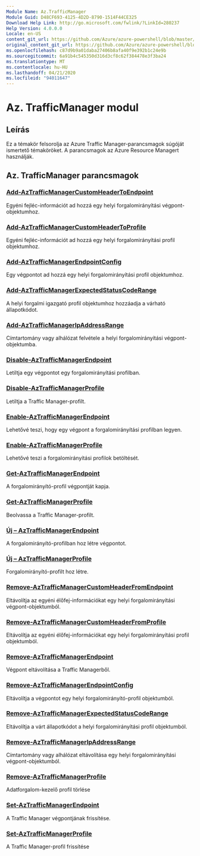 ```yaml
---
Module Name: Az.TrafficManager
Module Guid: D48CF693-4125-4D2D-8790-1514F44CE325
Download Help Link: http://go.microsoft.com/fwlink/?LinkId=280237
Help Version: 4.0.0.0
Locale: en-US
content_git_url: https://github.com/Azure/azure-powershell/blob/master/src/TrafficManager/TrafficManager/help/Az.TrafficManager.md
original_content_git_url: https://github.com/Azure/azure-powershell/blob/master/src/TrafficManager/TrafficManager/help/Az.TrafficManager.md
ms.openlocfilehash: c87d9b9a01daba27406b8afa40f9e392b1c24e9b
ms.sourcegitcommit: 6a91b4c545350d316d3cf8c62f384478e3f3ba24
ms.translationtype: MT
ms.contentlocale: hu-HU
ms.lasthandoff: 04/21/2020
ms.locfileid: "94011647"
---
```

# Az. TrafficManager modul
## Leírás
Ez a témakör felsorolja az Azure Traffic Manager-parancsmagok súgóját ismertető témaköröket. A parancsmagok az Azure Resource Managert használják.

## Az. TrafficManager parancsmagok
### [Add-AzTrafficManagerCustomHeaderToEndpoint](Add-AzTrafficManagerCustomHeaderToEndpoint.md)
Egyéni fejléc-információt ad hozzá egy helyi forgalomirányítási végpont-objektumhoz.

### [Add-AzTrafficManagerCustomHeaderToProfile](Add-AzTrafficManagerCustomHeaderToProfile.md)
Egyéni fejléc-információt ad hozzá egy helyi forgalomirányítási profil objektumhoz.

### [Add-AzTrafficManagerEndpointConfig](Add-AzTrafficManagerEndpointConfig.md)
Egy végpontot ad hozzá egy helyi forgalomirányítási profil objektumhoz.

### [Add-AzTrafficManagerExpectedStatusCodeRange](Add-AzTrafficManagerExpectedStatusCodeRange.md)
A helyi forgalmi igazgató profil objektumhoz hozzáadja a várható állapotkódot.

### [Add-AzTrafficManagerIpAddressRange](Add-AzTrafficManagerIpAddressRange.md)
Címtartomány vagy alhálózat felvétele a helyi forgalomirányítási végpont-objektumba.

### [Disable-AzTrafficManagerEndpoint](Disable-AzTrafficManagerEndpoint.md)
Letiltja egy végpontot egy forgalomirányítási profilban.

### [Disable-AzTrafficManagerProfile](Disable-AzTrafficManagerProfile.md)
Letiltja a Traffic Manager-profilt.

### [Enable-AzTrafficManagerEndpoint](Enable-AzTrafficManagerEndpoint.md)
Lehetővé teszi, hogy egy végpont a forgalomirányítási profilban legyen.

### [Enable-AzTrafficManagerProfile](Enable-AzTrafficManagerProfile.md)
Lehetővé teszi a forgalomirányítási profilok betöltését.

### [Get-AzTrafficManagerEndpoint](Get-AzTrafficManagerEndpoint.md)
A forgalomirányító-profil végpontját kapja.

### [Get-AzTrafficManagerProfile](Get-AzTrafficManagerProfile.md)
Beolvassa a Traffic Manager-profilt.

### [Új – AzTrafficManagerEndpoint](New-AzTrafficManagerEndpoint.md)
A forgalomirányító-profilban hoz létre végpontot.

### [Új – AzTrafficManagerProfile](New-AzTrafficManagerProfile.md)
Forgalomirányító-profilt hoz létre.

### [Remove-AzTrafficManagerCustomHeaderFromEndpoint](Remove-AzTrafficManagerCustomHeaderFromEndpoint.md)
Eltávolítja az egyéni élőfej-információkat egy helyi forgalomirányítási végpont-objektumból.

### [Remove-AzTrafficManagerCustomHeaderFromProfile](Remove-AzTrafficManagerCustomHeaderFromProfile.md)
Eltávolítja az egyéni élőfej-információkat egy helyi forgalomirányítási profil objektumból.

### [Remove-AzTrafficManagerEndpoint](Remove-AzTrafficManagerEndpoint.md)
Végpont eltávolítása a Traffic Managerből.

### [Remove-AzTrafficManagerEndpointConfig](Remove-AzTrafficManagerEndpointConfig.md)
Eltávolítja a végpontot egy helyi forgalomirányító-profil objektumból.

### [Remove-AzTrafficManagerExpectedStatusCodeRange](Remove-AzTrafficManagerExpectedStatusCodeRange.md)
Eltávolítja a várt állapotkódot a helyi forgalomirányítási profil objektumból.

### [Remove-AzTrafficManagerIpAddressRange](Remove-AzTrafficManagerIpAddressRange.md)
Címtartomány vagy alhálózat eltávolítása egy helyi forgalomirányítási végpont-objektumból.

### [Remove-AzTrafficManagerProfile](Remove-AzTrafficManagerProfile.md)
Adatforgalom-kezelő profil törlése

### [Set-AzTrafficManagerEndpoint](Set-AzTrafficManagerEndpoint.md)
A Traffic Manager végpontjának frissítése.

### [Set-AzTrafficManagerProfile](Set-AzTrafficManagerProfile.md)
A Traffic Manager-profil frissítése

